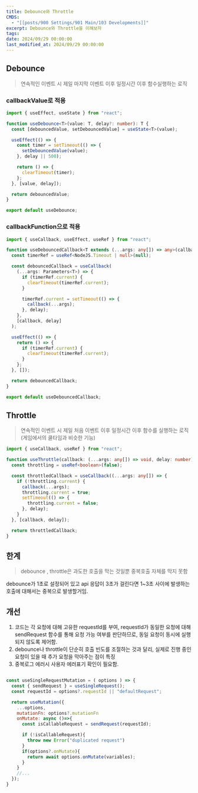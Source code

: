 ```yaml
---
title: Debounce와 Throttle
CMDS:
  - "[[posts/900 Settings/901 Main/103 Developments]]"
excerpt: Debounce와 Throttle을 이해보자
tags: 
date: 2024/09/29 00:00:00
last_modified_at: 2024/09/29 00:00:00
---
```

## Debounce
> 연속적인 이벤트 시 제일 마지막 이벤트 이후 일정시간 이후 함수실행하는 로직
### callbackValue로 적용
```ts
import { useEffect, useState } from "react";

function useDebounce<T>(value: T, delay?: number): T {
  const [debouncedValue, setDebouncedValue] = useState<T>(value);

  useEffect(() => {
    const timer = setTimeout(() => {
      setDebouncedValue(value);
    }, delay || 500);

    return () => {
      clearTimeout(timer);
    };
  }, [value, delay]);

  return debouncedValue;
}

export default useDebounce;

```

### callbackFunction으로 적용
```ts
import { useCallback, useEffect, useRef } from "react";

function useDebouncedCallback<T extends (...args: any[]) => any>(callback: T, delay: number) {
  const timerRef = useRef<NodeJS.Timeout | null>(null);

  const debouncedCallback = useCallback(
    (...args: Parameters<T>) => {
      if (timerRef.current) {
        clearTimeout(timerRef.current);
      }

      timerRef.current = setTimeout(() => {
        callback(...args);
      }, delay);
    },
    [callback, delay]
  );

  useEffect(() => {
    return () => {
      if (timerRef.current) {
        clearTimeout(timerRef.current);
      }
    };
  }, []);

  return debouncedCallback;
}

export default useDebouncedCallback;

```

## Throttle
> 연속적인 이벤트 시 제일 처음 이벤트 이후 일정시간 이후 함수를 실행하는 로직
> (게임에서의 쿨타임과 비슷한 기능)

```ts
import { useCallback, useRef } from "react";

function useThrottle(callback: (...args: any[]) => void, delay: number) {
  const throttling = useRef<boolean>(false);

  const throttledCallback = useCallback((...args: any[]) => {
    if (!throttling.current) {
      callback(...args);
      throttling.current = true;
      setTimeout(() => {
        throttling.current = false;
      }, delay);
    }
  }, [callback, delay]);

  return throttledCallback;
}

```

## 한계
> debounce , throttle은 과도한 호출을 막는 것일뿐 중복호출 자체를 막지 못함

debounce가 1초로 설정되어 있고 api 응답이 3초가 걸린다면 1~3초 사이에 발생하는 호출에 대해서는 중복으로 발생할거임.

## 개선
1. 코드는 각 요청에 대해 고유한 requestId를 부여, requestId가 동일한 요청에 대해 sendRequest 함수를 통해 요청 가능 여부를 판단하므로, 동일 요청이 동시에 실행되지 않도록 제어함.
2. debounce나 throttle이 단순히 호출 빈도를 조절하는 것과 달리, 실제로 진행 중인 요청이 있을 때 추가 요청을 막아주는 점이 특징
3. 중복로그 에러시 사용자 에러표기 확인이 필요함.
```js

const useSingleRequestMutation = ( options ) => {
  const { sendRequest } = useSingleRequest();
  const requestId = options?.requestId || "defaultRequest";

  return useMutation({
    ...options,
    mutationFn: options?.mutationFn
    onMutate: async ()=>{
      const isCallableRequest = sendRequest(requestId);

      if (!isCallableRequest){
        throw new Error("duplicated request")
      }
      if(options?.onMutate){
        return await options.onMutate(variables);
      }
    }
    //...
  });
}

```